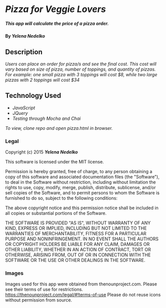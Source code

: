 # _Pizza for Veggie Lovers_

##### This app will calculate the price of a pizza order.

#### By _**Yelena Nedelko**_

## Description

_Users can place an order for pizza/s and see the final cost. This cost will vary based on size of pizza, number of toppings, and quantity of pizzas. For example: one small pizza with 3 toppings will cost $8, while two large pizzas with 2 toppings will cost $34_


## Technology Used
* _JavaScript_
* _JQuery_
* _Testing through Mocha and Chai_

_To view, clone repo and open pizza.html in browser._

### Legal

Copyright (c) 2015 **_Yelena Nedelko_**

This software is licensed under the MIT license.

Permission is hereby granted, free of charge, to any person obtaining a copy
of this software and associated documentation files (the "Software"), to deal
in the Software without restriction, including without limitation the rights
to use, copy, modify, merge, publish, distribute, sublicense, and/or sell
copies of the Software, and to permit persons to whom the Software is
furnished to do so, subject to the following conditions:

The above copyright notice and this permission notice shall be included in
all copies or substantial portions of the Software.

THE SOFTWARE IS PROVIDED "AS IS", WITHOUT WARRANTY OF ANY KIND, EXPRESS OR
IMPLIED, INCLUDING BUT NOT LIMITED TO THE WARRANTIES OF MERCHANTABILITY,
FITNESS FOR A PARTICULAR PURPOSE AND NONINFRINGEMENT. IN NO EVENT SHALL THE
AUTHORS OR COPYRIGHT HOLDERS BE LIABLE FOR ANY CLAIM, DAMAGES OR OTHER
LIABILITY, WHETHER IN AN ACTION OF CONTRACT, TORT OR OTHERWISE, ARISING FROM,
OUT OF OR IN CONNECTION WITH THE SOFTWARE OR THE USE OR OTHER DEALINGS IN
THE SOFTWARE.

### Images

Images used for this app were obtained from thenounproject.com. Please see their terms of use for restrictions. https://thenounproject.com/legal/#!terms-of-use Please do not reuse icons without permission from source.
